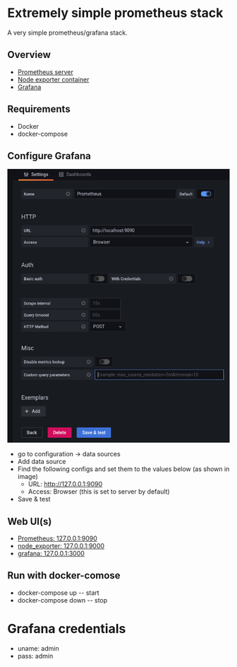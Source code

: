 # Extremely simple prometheus stack

A very simple prometheus/grafana stack.

## Overview
 - [Prometheus server](https://prometheus.io/docs/prometheus/latest/installation/)
 - [Node exporter container](https://github.com/prometheus/node_exporter)
 - [Grafana](https://grafana.com/docs/grafana/latest/installation/docker/)

## Requirements
  - Docker
  - docker-compose

## Configure Grafana
![Prometheus config](./image/prometheus_setup.png)
 - go to configuration -> data sources
 - Add data source
 - Find the following configs and set them to the values below (as shown in image)
    * URL: http://127.0.0.1:9090
    * Access: Browser (this is set to server by default)
 - Save & test

## Web UI(s)
 - [Prometheus: 127.0.0.1:9090](127.0.0.1:9090)
 - [node_exporter: 127.0.0.1:9000](127.0.0.1:9000)
 - [grafana: 127.0.0.1:3000](127.0.0.1:3000)

## Run with docker-comose
 - docker-compose up -- start
 - docker-compose down -- stop

# Grafana credentials
 - uname: admin
 - pass: admin
